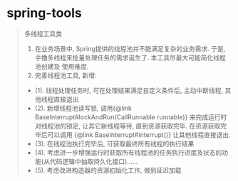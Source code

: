 # spring-tools

> 多线程工具类
> 1. 在业务场景中, Spring提供的线程池并不能满足复杂的业务需求. 于是, 手撸多线程来批量处理任务的需求诞生了. 本工具尽最大可能简化线程池创建及 使用难度.
> 2. 完善线程池工具, 新增:
> * (1). 线程处理任务时, 可在处理结果满足自定义条件后, 主动中断线程, 其他线程直接退出
> * (2). 新增线程池读写锁, 调用{@link BaseInterrupt#lockAndRun(CallRunnable runnable)} 来完成运行时对线程池的锁定, 让其它新线程等待, 直到资源获取完毕. 在资源获取完毕后可以调用 {@link BaseInterrupt#interrupt()} 让其他线程直接退出.
> * (3). 在线程池执行完毕后, 可获取最终所有线程的执行结果
> * (4). 考虑进一步增强运行时获取所有线程池的任务执行进度及状态的功能(从代码逻辑中抽取持久化接口)......
> * (5). 考虑改进构造器的资源初始化工作, 做到延迟加载